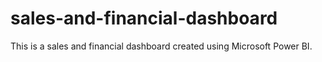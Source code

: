 # sales-and-financial-dashboard
This is a sales and financial dashboard created using Microsoft Power BI. 
